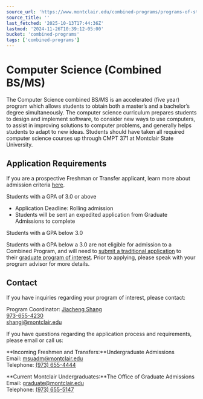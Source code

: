 ```yaml
---
source_url: 'https://www.montclair.edu/combined-programs/programs-of-study/computer-science-combined-bs-ms/'
source_title: ''
last_fetched: '2025-10-13T17:44:36Z'
lastmod: '2024-11-26T10:39:12-05:00'
bucket: 'combined-programs'
tags: ['combined-programs']
---
```


# Computer Science (Combined BS/MS)

The Computer Science combined BS/MS is an accelerated (five year) program which allows students to obtain both a master’s and a bachelor’s degree simultaneously. The computer science curriculum prepares students to design and implement software, to consider new ways to use computers, to assist in improving solutions to computer problems, and generally helps students to adapt to new ideas. Students should have taken all required computer science courses up through CMPT 371 at Montclair State University.

## **Application Requirements**

If you are a prospective Freshman or Transfer applicant, learn more about admission criteria [here](https://www.montclair.edu/admissions/apply-and-check-status/admissions-requirements/).

Students with a GPA of 3&period;0 or above

* Application Deadline: Rolling admission
* Students will be sent an expedited application from Graduate Admissions to complete

Students with a GPA below 3&period;0

Students with a GPA below a 3.0 are not eligible for admission to a Combined Program, and will need to [submit a traditional application](https://www.montclair.edu/graduate/how-to-apply/) to their [graduate program of interest](https://www.montclair.edu/graduate/programs-of-study/#/). Prior to applying, please speak with your program advisor for more details.

## **Contact**

If you have inquiries regarding your program of interest, please contact:

Program Coordinator: [Jiacheng Shang](https://www.montclair.edu/~shangj)  
[973-655-4230](tel:9736554230)  
[shangj@montclair.edu](mailto:shangj@montclair.edu)

If you have questions regarding the application process and requirements, please email or call us:

**Incoming Freshmen and Transfers:**Undergraduate Admissions  
Email: [msuadm@montclair.edu](mailto:msuadm@montclair.edu)  
Telephone: [(973) 655-4444](tel:9736555147)

**Current Montclair Undergraduates:**The Office of Graduate Admissions  
Email: [graduate@montclair.edu](mailto:gradschool@mail.montclair.edu)  
Telephone: [(973) 655-5147](tel:9736555147)